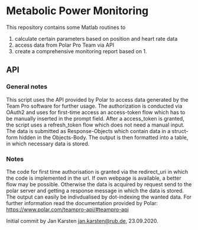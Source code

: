 # Metabolic Power Monitoring
This repository contains some Matlab routines to 
1. calculate certain parameters based on position and heart rate data
2. access data from Polar Pro Team via API
3. create a comprehensive monitoring report based on 1.

## API

### General notes
This script uses the API provided by Polar to access data generated by the Team Pro software for further usage. The authorization is conducted via OAuth2 and uses for first-time access an access-token flow which has to be manually inserted in the prompt field. After a access_token is granted, the script uses a refresh_token flow which does not need a manual input. The data is submitted as Response-Objects which contain data in a struct-form hidden in the Objects-Body. The output is then formatted into a table, in which necessary data is stored.

 ### Notes
The code for first time authorisation is granted via the redirect_uri in which the code is implemented in the url. If own webpage is available, a better flow may be possible. Otherwise the data is acquired by request send to the polar server and getting a response message in which the data is stored. The output can easily be indivdualised by dot-indexing the wanted data. For further information read the documentation provided by Polar: https://www.polar.com/teampro-api/#teampro-api

Initial commit by Jan Karsten <jan.karsten@rub.de>, 23.09.2020.


